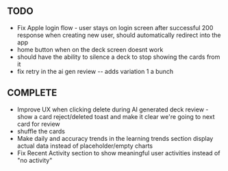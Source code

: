 ## TODO

- Fix Apple login flow - user stays on login screen after successful 200 response when creating new user, should automatically redirect into the app
- home button when on the deck screen doesnt work
- should have the ability to silence a deck to stop showing the cards from it
- fix retry in the ai gen review -- adds variation 1 a bunch

## COMPLETE

- Improve UX when clicking delete during AI generated deck review - show a card reject/deleted toast and make it clear we're going to next card for review
- shuffle the cards
- Make daily and accuracy trends in the learning trends section display actual data instead of placeholder/empty charts
- Fix Recent Activity section to show meaningful user activities instead of "no activity"
